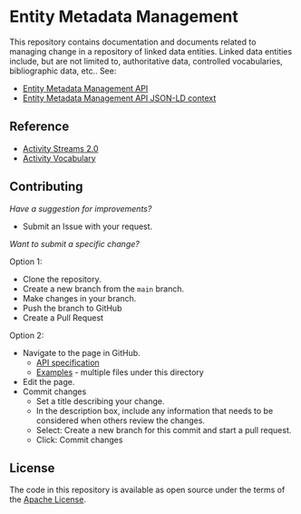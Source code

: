# Entity Metadata Management

This repository contains documentation and documents related to managing change
in a repository of linked data entities. Linked data entities include, but are
not limited to, authoritative data, controlled vocabularies, bibliographic
data, etc.. See:

* [Entity Metadata Management API](https://ld4.github.io/entity_metadata_management/0.1/)
* [Entity Metadata Management API JSON-LD context](https://ld4.github.io/entity_metadata_management/0.1/context.json)


## Reference

* [Activity Streams 2.0](https://www.w3.org/TR/activitystreams-core/)
* [Activity Vocabulary](https://www.w3.org/TR/activitystreams-vocabulary/)

## Contributing

*Have a suggestion for improvements?*  

* Submit an Issue with your request.

*Want to submit a specific change?*

Option 1:

* Clone the repository.
* Create a new branch from the `main` branch.
* Make changes in your branch.
* Push the branch to GitHub
* Create a Pull Request

Option 2:

* Navigate to the page in GitHub.
  * [API specification](https://github.com/LD4/entity_metadata_management/blob/main/docs/0.1/index.md)
  * [Examples](https://github.com/LD4/entity_metadata_management/tree/main/docs/0.1/examples/my-collection) - multiple files under this directory
* Edit the page.
* Commit changes
  * Set a title describing your change.
  * In the description box, include any information that needs to be considered when others review the changes.
  * Select: Create a new branch for this commit and start a pull request.
  * Click: Commit changes

## License

The code in this repository is available as open source under the terms of the [Apache License](https://www.apache.org/licenses/LICENSE-2.0).
